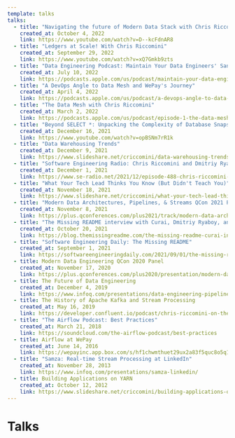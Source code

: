 ```yaml
---
template: talks
talks:
  - title: "Navigating the future of Modern Data Stack with Chris Riccomini"
    created_at: October 4, 2022
    link: https://www.youtube.com/watch?v=D--kcFdnAR8
  - title: "Ledgers at Scale! With Chris Riccomini"
    created_at: September 29, 2022
    link: https://www.youtube.com/watch?v=xQ7Gmkb9zts
  - title: "Data Engineering Podcast: Maintain Your Data Engineers' Sanity By Embracing Automation"
    created_at: July 10, 2022
    link: https://podcasts.apple.com/us/podcast/maintain-your-data-engineers-sanity-by-embracing-automation/id1193040557?i=1000569454511
  - title: "A DevOps Angle to Data Mesh and WePay's Journey"
    created_at: April 4, 2022
    link: https://podcasts.apple.com/us/podcast/a-devops-angle-to-data-mesh-and-wepays/id1601585312?i=1000556136565
  - title: "The Data Mesh with Chris Riccomini"
    created_at: March 2, 2022
    link: https://podcasts.apple.com/us/podcast/episode-1-the-data-mesh-with-chris-riccomini/id1612532253?i=1000552753665
  - title: "Beyond SELECT *: Unpacking the Complexity of Database Snapshots"
    created_at: December 16, 2021
    link: https://www.youtube.com/watch?v=opBSNm7rR1k
  - title: "Data Warehousing Trends"
    created_at: December 9, 2021
    link: https://www.slideshare.net/criccomini/data-warehousing-trends
  - title: "Software Engineering Radio: Chris Riccomini and Dmitriy Ryaboy on The Missing README"
    created_at: December 1, 2021
    link: https://www.se-radio.net/2021/12/episode-488-chris-riccomini-and-dmitriy-ryaboy-on-the-missing-readme/
  - title: "What Your Tech Lead Thinks You Know (But Didn't Teach You)"
    created_at: November 18, 2021
    link: https://www.slideshare.net/criccomini/what-your-tech-lead-thinks-you-know-but-didnt-teach-you
  - title: "Modern Data Architectures, Pipelines, & Streams QCon 2021 Panel"
    created_at: November 8, 2021
    link: https://plus.qconferences.com/plus2021/track/modern-data-architectures-pipelines-streams
  - title: "The Missing README interview with Curai, Dmitriy Ryaboy, and Chris Riccomini"
    created_at: October 20, 2021
    link: https://blog.themissingreadme.com/the-missing-readme-curai-interviews-dmitriy-ryaboy-and-chris-riccomini-7b46a3d927c8
  - title: "Software Engineering Daily: The Missing README"
    created_at: September 1, 2021
    link: https://softwareengineeringdaily.com/2021/09/01/the-missing-readme-with-chris-riccomini-and-dmitriy-ryaboy/
  - title: Modern Data Engineering QCon 2020 Panel
    created_at: November 17, 2020
    link: https://plus.qconferences.com/plus2020/presentation/modern-data-engineering-panel
  - title: The Future of Data Engineering
    created_at: December 4, 2019
    link: https://www.infoq.com/presentations/data-engineering-pipelines-warehouses/
  - title: The History of Apache Kafka and Stream Processing
    created_at: May 16, 2019
    link: https://developer.confluent.io/podcast/chris-riccomini-on-the-history-of-apache-kafka-and-stream-processing
  - title: "The Airflow Podcast: Best Practices"
    created_at: March 21, 2018
    link: https://soundcloud.com/the-airflow-podcast/best-practices
  - title: Airflow at WePay
    created_at: June 14, 2016
    link: https://wepayinc.app.box.com/s/hf1chwmthuet29ux2a83f5quc8o5q18k
  - title: "Samza: Real-time Stream Processing at LinkedIn"
    created_at: November 28, 2013
    link: https://www.infoq.com/presentations/samza-linkedin/
  - title: Building Applications on YARN
    created_at: October 12, 2012
    link: https://www.slideshare.net/criccomini/building-applications-on-yarn
---
```


# Talks